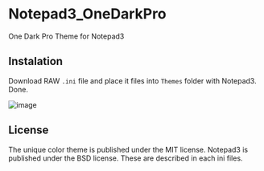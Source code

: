 # Notepad3_OneDarkPro
One Dark Pro Theme for Notepad3

## Instalation

Download RAW `.ini` file and place it files into `Themes` folder with Notepad3. Done. 

![image](https://user-images.githubusercontent.com/7759507/147801354-2be6be65-a727-407f-a7e6-fda721e7b8cc.png)

## License
The unique color theme is published under the MIT license. Notepad3 is published under the BSD license. These are described in each ini files.
